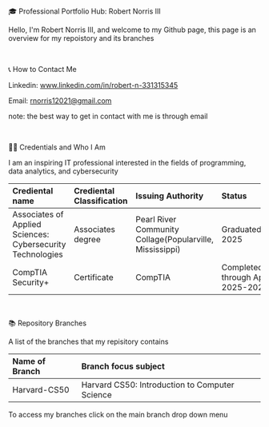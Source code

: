 🎓 Professional Portfolio Hub: Robert Norris III

Hello, I'm Robert Norris III, and welcome to my Github page, this page is an overview for my repoistory and its branches

<br>

📞 How to Contact Me

Linkedin: www.linkedin.com/in/robert-n-331315345

Email: rnorris12021@gmail.com

note: the best way to get in contact with me is through email

<br>

👨‍💻 Credentials and Who I Am

I am an inspiring IT professional interested in the fields of programming, data analytics, and cybersecurity

| Crediental name | Crediental Classification | Issuing Authority | Status | 
| :--- | :--- |:--- | :--- |
| Associates of Applied Sciences: Cybersecurity Technologies | Associates degree | Pearl River Community Collage(Popularville, Mississippi) | Graduated May, 2025 |
| CompTIA Security+ | Certificate | CompTIA | Completed(Valid through April 2025-2028) |

<br>

📚 Repository Branches

A list of the branches that my repisitory contains

| Name of Branch | Branch focus subject |
| :--- | :--- |
| Harvard-CS50 | Harvard CS50: Introduction to Computer Science |

To access my branches click on the main branch drop down menu
